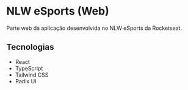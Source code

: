 # NLW eSports (Web)

Parte web da aplicação desenvolvida no NLW eSports da Rocketseat.

## Tecnologias

- React
- TypeScript
- Tailwind CSS
- Radix UI
